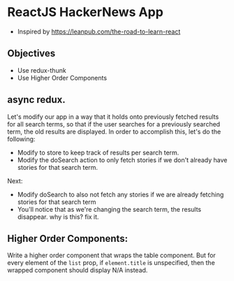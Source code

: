 # ReactJS HackerNews App
* Inspired by https://leanpub.com/the-road-to-learn-react

## Objectives
- Use redux-thunk
- Use Higher Order Components

## async redux.
Let's modify our app in a way that it holds onto previously fetched results for all search terms, so that if the user searches for a previously searched term, the old results are displayed. In order to accomplish this, let's do the following:

- Modify to store to keep track of results per search term.
- Modify the doSearch action to only fetch stories if we don't already have stories for that search term.

Next:
- Modify doSearch to also not fetch any stories if we are already fetching stories for that search term
- You'll notice that as we're changing the search term, the results disappear. why is this? fix it.

## Higher Order Components:
Write a higher order component that wraps the table component. But for every element of the ```list``` prop, if ```element.title``` is unspecified, then the wrapped component should display N/A instead.

